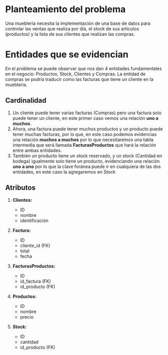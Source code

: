 # Planteamiento del problema

Una mueblería necesita la implementación de una base de datos para controlar las ventas que realiza por día, el stock de sus artículos (productos) y la lista de sus clientes que realizan las compras.

# Entidades que se evidencian 

En el problema se puede observar que nos dan 4 entidades fundamentales en el negocio: Productos, Stock, Clientes y Compras. La entidad de compras se podría traducir como las facturas que tiene un cliente en la mueblería.

## Cardinalidad

 1. Un cliente puede tener varias facturas (Compras) pero una factura
    solo puede tener un cliente, en este primer caso vemos una relación
    **uno a muchos**.
 2. Ahora, una factura puede tener muchos productos y un producto puede tener muchas facturas, por lo que, en este caso podemos evidencias una relación  **muchos a muchos** por lo que necesitaremos una tabla intermedia que será llamada **FacturasProductos** que hará la relación entre ambas entidades.
 3. También un producto tiene un stock reservado, y un stock (Cantidad en bodega) igualmente solo tiene un producto, evidenciando una relación **uno a uno** por lo que la clave foránea puede ir en cualquiera de las dos entidades, en este caso la agregaremos en Stock

## Atributos

 1. **Clientes:**
	 - ID
	 - nombre
	 - identificación
	 
2. **Factura:**
	- ID
	- cliente_id (FK)
	- total
	- fecha

3. **FacturasProductos:**
	- ID
	- id_factura (FK)
	- id_producto (FK)

4. **Productos:**
	- ID
	- nombre
	- precio

5. **Stock:**
	- ID
	- cantidad
	- id_producto (FK)